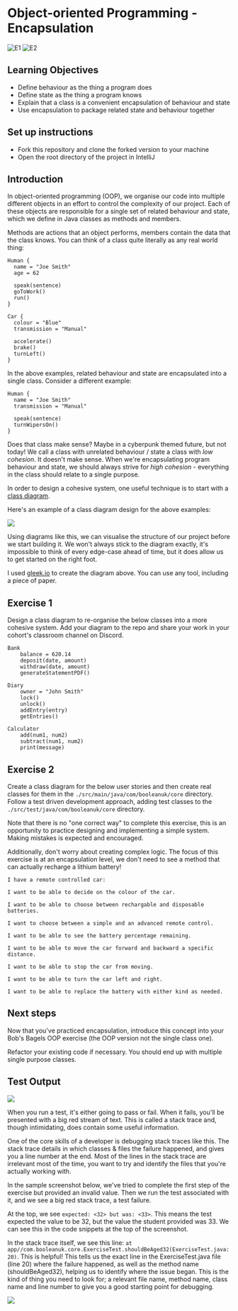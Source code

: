 # Object-oriented Programming - Encapsulation

![E1](./assets/classDiagram_Exercise1.png)
![E2](./assets/classDiagram_Exercise2.png)
## Learning Objectives
- Define behaviour as the thing a program does
- Define state as the thing a program knows
- Explain that a class is a convenient encapsulation of behaviour and state
- Use encapsulation to package related state and behaviour together

## Set up instructions
- Fork this repository and clone the forked version to your machine
- Open the root directory of the project in IntelliJ

## Introduction

In object-oriented programming (OOP), we organise our code into multiple different objects in an effort to control the complexity of our project. Each of these objects are responsible for a single set of related behaviour and state, which we define in Java classes as methods and members.

Methods are actions that an object performs, members contain the data that the class knows. You can think of a class quite literally as any real world thing:

```
Human {
  name = "Joe Smith"
  age = 62
  
  speak(sentence)
  goToWork()
  run()
}

Car {
  colour = "Blue"
  transmission = "Manual"
  
  accelerate()
  brake()
  turnLeft()
}
```

In the above examples, related behaviour and state are encapsulated into a single class. Consider a different example:

```
Human {
  name = "Joe Smith"
  transmission = "Manual"
  
  speak(sentence)
  turnWipersOn()
}
```

Does that class make sense? Maybe in a cyberpunk themed future, but not today! We call a class with unrelated behaviour / state a class with *low cohesion*. It doesn't make sense. When we're encapsulating program behaviour and state, we should always strive for *high cohesion* - everything in the class should relate to a single purpose.

In order to design a cohesive system, one useful technique is to start with a [class diagram](https://www.visual-paradigm.com/guide/uml-unified-modeling-language/what-is-class-diagram/).

Here's an example of a class diagram design for the above examples:

![](./assets/class-diagram.PNG)

Using diagrams like this, we can visualise the structure of our project before we start building it. We won't always stick to the diagram exactly, it's impossible to think of every edge-case ahead of time, but it does allow us to get started on the right foot.

I used [gleek.io](https://www.gleek.io/) to create the diagram above. You can use any tool, including a piece of paper.

## Exercise 1

Design a class diagram to re-organise the below classes into a more cohesive system. Add your diagram to the repo and share your work in your cohort's classroom channel on Discord.

```
Bank
    balance = 620.14
    deposit(date, amount)
    withdraw(date, amount)
    generateStatementPDF()
    
Diary
    owner = "John Smith"
    lock()
    unlock()
    addEntry(entry)
    getEntries()
    
Calculator
    add(num1, num2)
    subtract(num1, num2)
    print(message)
```

## Exercise 2

Create a class diagram for the below user stories and then create real classes for them in the `./src/main/java/com/booleanuk/core` directory. Follow a test driven development approach, adding test classes to the `./src/test/java/com/booleanuk/core` directory.

Note that there is no "one correct way" to complete this exercise, this is an opportunity to practice designing and implementing a simple system. Making mistakes is expected and encouraged.

Additionally, don't worry about creating complex logic. The focus of this exercise is at an encapsulation level, we don't need to see a method that can actually recharge a lithium battery!

```
I have a remote controlled car:

I want to be able to decide on the colour of the car.

I want to be able to choose between rechargable and disposable batteries.

I want to choose between a simple and an advanced remote control.

I want to be able to see the battery percentage remaining.

I want to be able to move the car forward and backward a specific distance.

I want to be able to stop the car from moving.

I want to be able to turn the car left and right.

I want to be able to replace the battery with either kind as needed.
```

## Next steps

Now that you've practiced encapsulation, introduce this concept into your Bob's Bagels OOP exercise (the OOP version not the single class one). 

Refactor your existing code if necessary. You should end up with multiple single purpose classes.

## Test Output

![](./assets/run-a-test.PNG)

When you run a test, it's either going to pass or fail. When it fails, you'll be presented with a big red stream of text. This is called a stack trace and, though intimidating, does contain some useful information.

One of the core skills of a developer is debugging stack traces like this. The stack trace details in which classes & files the failure happened, and gives you a line number at the end. Most of the lines in the stack trace are irrelevant most of the time, you want to try and identify the files that you're actually working with.

In the sample screenshot below, we've tried to complete the first step of the exercise but provided an invalid value. Then we run the test associated with it, and we see a big red stack trace, a test failure.

At the top, we see `expected: <32> but was: <33>`. This means the test expected the value to be 32, but the value the student provided was 33. We can see this in the code snippets at the top of the screenshot.

In the stack trace itself, we see this line: `at app//com.booleanuk.core.ExerciseTest.shouldBeAged32(ExerciseTest.java:20)`. This is helpful! This tells us the exact line in the ExerciseTest.java file (line 20) where the failure happened, as well as the method name (shouldBeAged32), helping us to identify where the issue began. This is the kind of thing you need to look for; a relevant file name, method name, class name and line number to give you a good starting point for debugging.

![](./assets/test-failure.PNG)
